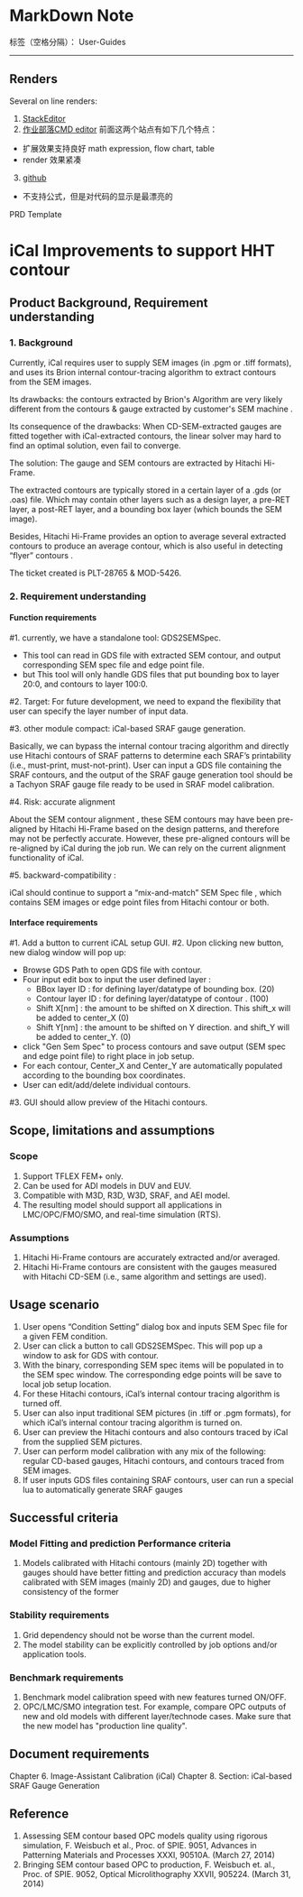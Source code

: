 # MarkDown Note

标签（空格分隔）： User-Guides

---

## Renders
Several on line renders:

1. [StackEditor](https://stackedit.io/editor)
2. [作业部落CMD editor](https://www.zybuluo.com/mdeditor)
前面这两个站点有如下几个特点：
  - 扩展效果支持良好 math expression, flow chart, table
  - render 效果紧凑
3. [github](https://www.zybuluo.com/mdeditor)
  - 不支持公式，但是对代码的显示是最漂亮的


PRD Template

# iCal Improvements to support HHT contour

## Product Background, Requirement understanding

###  1.  Background 

Currently, iCal requires user to supply SEM images (in .pgm or .tiff formats), and uses its Brion internal contour-tracing algorithm to extract contours from the SEM images. 

Its drawbacks: the contours extracted by Brion's Algorithm  are very likely different from the contours & gauge  extracted by customer's SEM machine .

Its consequence of the drawbacks: When CD-SEM-extracted gauges are fitted together with iCal-extracted contours,  the linear solver may hard to  find an optimal solution, even fail to converge.
  
The solution: The gauge and SEM contours are extracted by Hitachi Hi-Frame.

The extracted contours are typically stored in a certain layer of a .gds (or .oas) file. Which may contain other layers such as a design layer, a pre-RET layer, a post-RET layer, and a bounding box layer (which bounds the SEM image).

Besides, Hitachi Hi-Frame provides an option to average several extracted contours to produce an average contour, which is also useful in detecting “flyer” contours .

The ticket created is PLT-28765 & MOD-5426.

###  2.  Requirement understanding
 
#### Function requirements

\#1. currently, we have a standalone tool: GDS2SEMSpec.  
  
  - This tool can read in GDS file with extracted SEM contour, and output corresponding SEM spec file and edge point file.
  - but This tool will only handle GDS files that put bounding box to layer 20:0, and contours to layer 100:0.
 
\#2. Target: For future development, we need to expand the flexibility that user can specify the layer number of input data. 

\#3. other module compact:  iCal-based SRAF gauge generation.

Basically, we can bypass the internal contour tracing algorithm and directly use Hitachi contours of SRAF patterns to determine each SRAF’s printability (i.e., must-print, must-not-print). User can input a GDS file containing the SRAF contours, and the output of the SRAF gauge generation tool should be a Tachyon SRAF gauge file ready to be used in SRAF model calibration.

\#4. Risk: accurate alignment

About the SEM contour alignment ,  these SEM contours may have been pre-aligned by Hitachi Hi-Frame based on the design patterns, and therefore may not be perfectly accurate. However, these pre-aligned contours will  be re-aligned by iCal during the job run. We can rely on the current alignment functionality of iCal. 

\#5. backward-compatibility : 

iCal should continue to support a “mix-and-match” SEM Spec file , which contains  SEM images or edge point files from Hitachi contour or both.

####  Interface requirements

\#1.  Add a button to current iCAL setup GUI.
\#2.  Upon clicking new button, new dialog window will pop up:

  - Browse GDS Path to open GDS file with contour. 
  - Four input edit box to input the user defined layer :
    - BBox layer ID : for defining layer/datatype of bounding box. (20)
    - Contour layer ID : for defining layer/datatype of contour . (100)
    - Shift X[nm]  : the amount to be shifted on X direction. This shift_x will be added to center\_X (0)
    - Shift Y[nm] : the amount to be shifted on Y direction. and shift_Y will be added to center\_Y.  (0) 
  -  click "Gen Sem Spec" to process  contours and save output (SEM spec and edge point file) to right place in job setup.
  - For each contour, Center_X and Center_Y are automatically populated according to the bounding box coordinates.
  - User can edit/add/delete individual contours.

\#3.  GUI should allow preview of the Hitachi contours.

## Scope, limitations and assumptions
 
###  Scope

1. Support TFLEX FEM+ only.
2. Can be used for ADI models in DUV and EUV.
3. Compatible with M3D, R3D, W3D, SRAF, and AEI model.
4.  The resulting model should support all applications in LMC/OPC/FMO/SMO, and real-time simulation (RTS).

### Assumptions
1. Hitachi Hi-Frame contours are accurately extracted and/or averaged.
2. Hitachi Hi-Frame contours are consistent with the gauges measured with Hitachi CD-SEM (i.e., same algorithm and settings are used).


##  Usage scenario

1.  User opens “Condition Setting” dialog box and inputs SEM Spec file for a given FEM condition.
2.  User can click a button to call GDS2SEMSpec. This will pop up a window to ask for GDS with contour. 
3.  With the binary, corresponding SEM spec items will be populated in to the SEM spec window. The corresponding edge points will be save to local job setup location.
4.  For these Hitachi contours, iCal’s internal contour tracing algorithm is turned off.
5.  User can also input traditional SEM pictures (in .tiff or .pgm formats), for which iCal’s internal contour tracing algorithm is turned on.
6.  User can preview the Hitachi contours and also contours traced by iCal from the supplied SEM pictures.
7.  User can perform model calibration with any mix of the following: regular CD-based gauges, Hitachi contours, and contours traced from SEM images.
8.  If user inputs GDS files containing SRAF contours, user can run a special lua to automatically generate SRAF gauges 


## Successful criteria

### Model Fitting and prediction Performance criteria 

1.  Models calibrated with Hitachi contours (mainly 2D) together with gauges should have better fitting and prediction accuracy than models calibrated with SEM images (mainly 2D) and gauges, due to higher consistency of the former

###  Stability requirements

1.  Grid dependency should not be worse than the current model.
2.  The model stability can be explicitly controlled by job options and/or application tools.

###  Benchmark requirements

1.  Benchmark model calibration speed with new features turned ON/OFF.
2.  OPC/LMC/SMO integration test. For example, compare OPC outputs of new and old models with different layer/technode cases. Make sure that the new model has "production line quality".

##  Document requirements

Chapter 6. Image-Assistant Calibration (iCal)
Chapter 8. Section: iCal-based SRAF Gauge Generation

##  Reference

1.  Assessing SEM contour based OPC models quality using rigorous simulation, F. Weisbuch et al., Proc. of SPIE. 9051, Advances in Patterning Materials and Processes XXXI, 90510A. (March 27, 2014)
2.  Bringing SEM contour based OPC to production, F. Weisbuch et. al., Proc. of SPIE. 9052, Optical Microlithography XXVII, 905224. (March 31, 2014)
